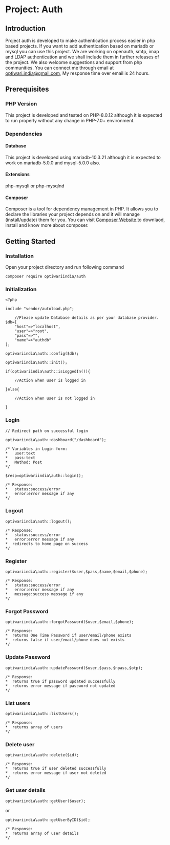 # Project: Auth
## Introduction
Project auth is developed to make authentication process easier in php based projects. If you want to add authentication based on mariadb or mysql you can use this project. We are working on openauth, smtp, imap and LDAP authentication and we shall include them in further releases of the project. We also welcome suggestions and support from php communities. You can connect me through email at optiwari.india@gmail.com, My response time over email is 24 hours.

## Prerequisites
### PHP Version
This project is developed and tested on PHP-8.0.12 although it is expected to run properly without any change in PHP-7.0+ environment.
### Dependencies
#### Database
This project is developed using mariadb-10.3.21 although it is expected to work on mariadb-5.0.0 and mysql-5.0.0 also.
#### Extensions
php-mysqli or php-mysqlnd 
#### Composer
Composer is a tool for dependency management in PHP. It allows you to declare the libraries your project depends on and it will manage (install/update) them for you.
You can visit [Composer Website ](https://getcomposer.org/) to downlaod, install and know more about composer.
## Getting Started
### Installation
Open your project directory and run following command

`composer require optiwariindia/auth`
### Initialization

```
<?php 

include "vendor/autoload.php";

    //Please update Database details as per your database provider.
$db=[
    "host"=>"localhost",
    "user"=>"root",
    "pass"=>"",
    "name"=>"authdb"
];

optiwariindia\auth::config($db);

optiwariindia\auth::init();

if(optiwariindia\auth::isLoggedIn()){

    //Action when user is logged in

}else{

    //Action when user is not logged in

} 
```



### Login

    // Redirect path on successful login

`optiwariindia\auth::dashboard("/dashboard");` 


    /* Variables in Login form:
    *   user:text
    *   pass:text
    *   Method: Post
    */

`$resp=optiwariindia\auth::login();`

    /* Response:
    *   status:success/error
    *   error:error message if any
    */
### Logout

`optiwariindia\auth::logout();`

    /* Response:
    *   status:success/error
    *   error:error message if any
    *  redirects to home page on success
    */
### Register
`optiwariindia\auth::register($user,$pass,$name,$email,$phone);`

    /* Response:
    *   status:success/error
    *   error:error message if any
    *   message:success message if any
    */
### Forgot Password

`optiwariindia\auth::forgotPassword($user,$email,$phone);`

    /* Response:
    *  returns One Time Password if user/email/phone exists
    *  returns false if user/email/phone does not exists
    */

### Update Password

`optiwariindia\auth::updatePassword($user,$pass,$npass,$otp);`

    /* Response:
    *  returns true if password updated successfully
    *  returns error message if password not updated
    */

### List users

`optiwariindia\auth::listUsers();`

    /* Response:
    *  returns array of users
    */

### Delete user

`optiwariindia\auth::delete($id);`

    /* Response:
    *  returns true if user deleted successfully
    *  returns error message if user not deleted
    */

### Get user details

`optiwariindia\auth::getUser($user);`

or 

`optiwariindia\auth::getUserByID($id);`

    /* Response:
    *  returns array of user details
    */
